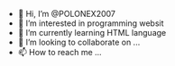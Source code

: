 - 👋 Hi, I’m @POLONEX2007
- 👀 I’m interested in programming websit
- 🌱 I’m currently learning HTML language
- 💞️ I’m looking to collaborate on ...
- 📫 How to reach me ...

<!---
POLONEX2007/POLONEX2007 is a ✨ special ✨ repository because its `README.md` (this file) appears on your GitHub profile.
You can click the Preview link to take a look at your changes.
--->

